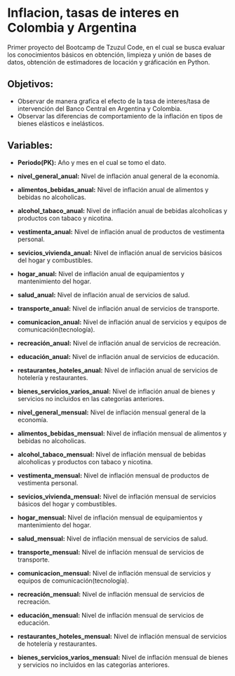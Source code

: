 # Inflacion, tasas de interes en Colombia y Argentina
Primer proyecto del Bootcamp de Tzuzul Code, en el cual se busca evaluar los conocimientos básicos en obtención, limpieza y unión de bases de datos, obtención de estimadores de locación y gráficación en Python.

## Objetivos:
  * Observar de manera grafica el efecto de la tasa de interes/tasa de intervención del Banco Central en Argentina y Colombia.
  * Observar las diferencias de comportamiento de la inflación en tipos de bienes elásticos e inelásticos.


## Variables:
  * **Periodo(PK):** Año y mes en el cual se tomo el dato.
  * **nivel_general_anual:** Nivel de inflación anual general de la economía.
  * **alimentos_bebidas_anual:** Nivel de inflación anual de alimentos y bebidas no alcoholicas.
  * **alcohol_tabaco_anual:** Nivel de inflación anual de bebidas alcoholicas y productos con tabaco y nicotina.
  * **vestimenta_anual:** Nivel de inflación anual de productos de vestimenta personal.
  * **sevicios_vivienda_anual:** Nivel de inflación anual de servicios básicos del hogar y combustibles.
  * **hogar_anual:** Nivel de inflación anual de equipamientos y mantenimiento del hogar.
  * **salud_anual:** Nivel de inflación anual de servicios de salud.
  * **transporte_anual:** Nivel de inflación anual de servicios de transporte.
  * **comunicacion_anual:** Nivel de inflación anual de servicios y equipos de comunicación(tecnología).
  * **recreación_anual:** Nivel de inflación anual de servicios de recreación.
  * **educación_anual:** Nivel de inflación anual de servicios de educación.
  * **restaurantes_hoteles_anual:** Nivel de inflación anual de servicios de hotelería y restaurantes.
  * **bienes_servicios_varios_anual:** Nivel de inflación anual de bienes y servicios no incluidos en las categorías anteriores.

  * **nivel_general_mensual:** Nivel de inflación mensual general de la economía.
  * **alimentos_bebidas_mensual:** Nivel de inflación mensual de alimentos y bebidas no alcoholicas.
  * **alcohol_tabaco_mensual:** Nivel de inflación mensual de bebidas alcoholicas y productos con tabaco y nicotina.
  * **vestimenta_mensual:** Nivel de inflación mensual de productos de vestimenta personal.
  * **sevicios_vivienda_mensual:** Nivel de inflación mensual de servicios básicos del hogar y combustibles.
  * **hogar_mensual:** Nivel de inflación mensual de equipamientos y mantenimiento del hogar.
  * **salud_mensual:** Nivel de inflación mensual de servicios de salud.
  * **transporte_mensual:** Nivel de inflación mensual de servicios de transporte.
  * **comunicacion_mensual:** Nivel de inflación mensual de servicios y equipos de comunicación(tecnología).
  * **recreación_mensual:** Nivel de inflación mensual de servicios de recreación.
  * **educación_mensual:** Nivel de inflación mensual de servicios de educación.
  * **restaurantes_hoteles_mensual:** Nivel de inflación mensual de servicios de hotelería y restaurantes.
  * **bienes_servicios_varios_mensual:** Nivel de inflación mensual de bienes y servicios no incluidos en las categorías anteriores.

